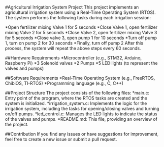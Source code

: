 #Agricultural Irrigation System Project
This project implements an agricultural irrigation system using a Real-Time Operating System (RTOS). The system performs the following tasks during each irrigation session:

*Open fertilizer mixing Valve 1 for 5 seconds
*Close Valve 1, open fertilizer mixing Valve 2 for 5 seconds
*Close Valve 2, open fertilizer mixing Valve 3 for 5 seconds
*Close valve 3, open pump 1 for 10 seconds
*Turn off pump 1, turn on pump 2 for 30 seconds
*Finally, turn off pump 2
After this process, the system will repeat the above steps every 60 seconds.

##Hardware Requirements
*Microcontroller (e.g., STM32, Arduino, Raspberry Pi)
*3 Solenoid valves
*2 Pumps
*5 LED lights (to represent the valves and pumps)

##Software Requirements
*Real-Time Operating System (e.g., FreeRTOS, ChibiOS, TI-RTOS)
*Programming language (e.g., C, C++)

##Project Structure
The project consists of the following files:
*main.c: Entry point of the program, where the RTOS tasks are created and the system is initialized.
*irrigation_system.c: Implements the logic for the irrigation system, including the tasks for opening/closing valves and turning on/off pumps.
*led_control.c: Manages the LED lights to indicate the status of the valves and pumps.
*README.md: This file, providing an overview of the project.

##Contribution
If you find any issues or have suggestions for improvement, feel free to create a new issue or submit a pull request.
